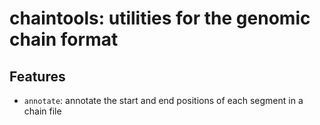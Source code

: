 # chaintools: utilities for the genomic chain format

## Features
* `annotate`: annotate the start and end positions of each segment in a chain file
